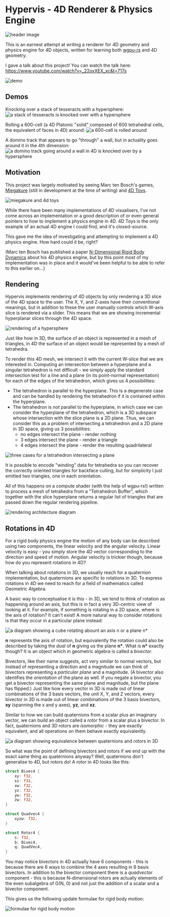 # Hypervis - 4D Renderer & Physics Engine

![header image](etc/header.png)

This is an earnest attempt at writing a renderer for 4D geometry and physics
engine for 4D objects, written for learning both
[wgpu-rs](https://github.com/gfx-rs/wgpu) and 4D geometry.

I gave a talk about this project! You can watch the talk here:
https://www.youtube.com/watch?v=_22oxXEX_xc&t=717s

![demo](etc/demo.gif)

## Demos

Knocking over a stack of tesseracts with a hypersphere:
![a stack of tesseracts is knocked over with a
hypersphere](etc/knock_over_tesseracts.gif)

Rolling a 600-cell (a 4D Platonic "solid" composed of 600 tetrahedral cells, the
equivalent of faces in 4D) around:
![a 600-cell is rolled around](etc/rolling_600_cell.gif)

A domino track that appears to go "through" a wall, but in actuality goes around
it in the 4th dimension:
![a domino track going around a wall in 4D is knocked over by a
hypersphere](etc/domino_track.gif)

## Motivation

This project was largely motivated by seeing Marc ten Bosch's games,
[Miegakure](http://miegakure.com/) (still in development at the time of writing)
and [4D Toys](http://4dtoys.com/).

![miegakure and 4d toys](etc/miegakure_4d_toys.png)

While there have been many implementations of 4D visualisers, I've not come
across an implementation or a good description of or even general pointers to
how to implement a physics engine in 4D. 4D Toys is the only example of an
actual 4D engine I could find, and it's closed-source.

This gave me the idea of investigating and attempting to implement a 4D physics engine. How hard could it be, right?

(Marc ten Bosch has published a paper [N-Dimensional Rigid Body
Dynamics](https://marctenbosch.com/ndphysics/) about his 4D physics engine, but
by this point most of my implementation was in place and it would've been
helpful to be able to refer to this earlier on...)

## Rendering

Hypervis implements rendering of 4D objects by only rendering a 3D slice of the
4D space to the user. The X, Y, and Z-axes have their conventional meanings, but
in addition to these the user manually controls which W-axis slice is rendered
via a slider. This means that we are showing incremental hyperplanar slices
through the 4D space.

![rendering of a hypersphere](etc/sphere_render.gif)

Just like how in 3D, the surface of an object is represented in a mesh of
triangles, in 4D the surface of an object would be represented by a mesh of
tetrahedra.

To render this 4D mesh, we intersect it with the current W-slice that we are
interested in. Computing an intersection between a hyperplane and a singular
tetrahedron is not difficult - we simply apply the standard intersection test
for a line and a plane (in its point-normal representation) for each of the
edges of the tetrahedron, which gives us 4 possibilities:

-   The tetrahedron is parallel to the hyperplane. This is a degenerate
    case and can be handled by rendering the tetrahedron if it is contained
    within the hyperplane.
-   The tetrahedron is not parallel to the hyperplane, in which case we can
    consider the hyperplane of the tetrahedron, which is a 3D subspace whose
    intersection with the slice plane is a 2D plane. Thus, we can consider this
    as a problem of intersecting a tetrahedron and a 2D plane in 3D space,
    giving us 3 possibilities:
    -   no edges intersect the plane - render nothing
    -   3 edges intersect the plane - render a triangle
    -   4 edges intersect the plane - render the resulting quadrilateral

![three cases for a tetrahedron intersecting a
plane](etc/tetrahedron_plane_intersection.png)

It is possible to encode "winding" data for tetrahedra so you can recover the
correctly oriented triangles for backface culling, but for simplicity I just
emitted two triangles, one in each orientation.

All of this happens on a compute shader (with the help of wgpu-rs!) written to
process a mesh of tetrahedra from a "Tetrahedron Buffer", which together with
the slice hyperplane returns a regular list of triangles that are passed down
the regular rendering pipeline.

![rendering architecture diagram](etc/rendering_architecture.png)

## Rotations in 4D

For a rigid body physics engine the motion of any body can be described using
two components, the linear velocity and the angular velocity. Linear velocity is
easy - you simply store the 4D vector corresponding to the direction and speed
of motion. Angular velocity is trickier though, because how do you represent
rotations in 4D?

When talking about rotations in 3D, we usually reach for a quaternion
implementation, but quaternions are specific to rotations in 3D. To express
rotations in 4D we need to reach for a field of mathematics called Geometric
Algebra.

A basic way to conceptualise it is this - in 3D, we tend to think of rotation as
happening around an axis, but this is in fact a very 3D-centric view of looking
at it. For example, if something is rotating in a 2D space, where is the axis of
rotation? It can't exist! A more natural way to consider rotations is that they
occur in a particular plane instead:

![a diagram showing a cube rotating abount an axis n or a plane
n*](etc/3d_rotation_axis_bivector.png)

**n** represents the axis of rotation, but equivalently the rotation could also
be described by taking the _dual_ of **n** giving us the plane **n\***. What is
**n\*** exactly though? It is an object which in geometric algebra is called a
_bivector_.

Bivectors, like their name suggests, act very similar to normal vectors, but
instead of representing a direction and a magnitude we can think of bivectors
representing a _particular plane_ and a magnitude. (A bivector also identifies
the _orientation_ of the plane as well. If you negate a bivector, you get a
bivector representing the same plane and magnitude, but the plane has flipped.)
Just like how every vector in 3D is made out of linear combinations of the 3
basis vectors, the unit X, Y, and Z vectors, every bivector in 3D is made out of
linear combinations of the 3 basis bivectors, **xy** (spanning the x and y
axes), **yz**, and **xz**.

Similar to how we can build quaternions from a scalar plus an imaginary vector,
we can build an object called a _rotor_ from a scalar plus a bivector. In fact,
quaternions and 3D rotors are _isomorphic_ - they are exactly equivalent, and
all operations on them behave exactly equivalently.

![a diagram showing equivalence between quaternions and rotors in
3D](etc/quaternion_rotor_equivalence.png)

So what was the point of defining bivectors and rotors if we end up with the
exact same thing as quaternions anyway? Well, quaternions don't generalise to
4D, but rotors do! A rotor in 4D looks like this:

```rust
struct Bivec4 {
    xy: f32,
    xz: f32,
    xw: f32,
    yz: f32,
    yw: f32,
    zw: f32,
}

struct Quadvec4 {
    xyzw: f32,
}

struct Rotor4 {
    s: f32,
    b: Bivec4,
    q: QuadVec4,
}
```

You may notice bivectors in 4D actually have 6 components - this is because
there are 6 ways to combine the 4 axes resulting in 6 basis bivectors. In
addition to the bivector component there is a _quadvector_ component - this is
because N-dimensional rotors are actually elements of the even subalgebra of
G(N, 0) and not just the addition of a scalar and a bivector component.

This gives us the following update formulae for rigid body motion:

![formulae for rigid body motion](etc/update_formulae.png)
